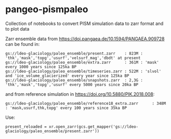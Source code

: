 # pangeo-pismpaleo
Collection of notebooks to convert PISM simulation data to zarr format and to plot data

Zarr ensemble data from https://doi.pangaea.de/10.1594/PANGAEA.909728 can be found in:

    gs://ldeo-glaciology/paleo_ensemble/present.zarr    : 823M : 'thk','mask','topg','usurf','velsurf_mag','dbdt' at present
    gs://ldeo-glaciology/paleo_ensemble/extra.zarr      : 361M : 'mask' every 1000 years since 125ka BP
    gs://ldeo-glaciology/paleo_ensemble/timeseries.zarr : 522M : 'slvol' and 'ice_volume_glacierized' every year since 125ka BP
    gs://ldeo-glaciology/paleo_ensemble/snapshots.zarr  : 2,3G : 'thk','mask','topg','usurf' every 5000 years since 20ka BP

and from reference simulation in https://doi.org/10.5880/PIK.2018.008:

    gs://ldeo-glaciology/paleo_ensemble/reference18_extra.zarr      : 348M : 'mask,usurf,thk,topg' every 100 years since 35ka BP

	    

Use:

    present_reloaded = xr.open_zarr(gcs.get_mapper('gs://ldeo-glaciology/paleo_ensemble/present.zarr')) 
